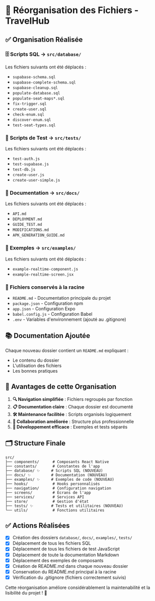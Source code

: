 # 📁 Réorganisation des Fichiers - TravelHub

## ✅ Organisation Réalisée


### 🗄️ Scripts SQL → `src/database/`
Les fichiers suivants ont été déplacés :
- `supabase-schema.sql`
- `supabase-complete-schema.sql` 
- `supabase-cleanup.sql`
- `populate-database.sql`
- `populate-seat-maps*.sql`
- `fix-trigger.sql`
- `create-user.sql`
- `check-enum.sql`
- `discover-enum.sql`
- `test-seat-types.sql`

### 🧪 Scripts de Test → `src/tests/`
Les fichiers suivants ont été déplacés :
- `test-auth.js`
- `test-supabase.js`
- `test-db.js`
- `create-user.js`
- `create-user-simple.js`

### 📖 Documentation → `src/docs/`
Les fichiers suivants ont été déplacés :
- `API.md`
- `DEPLOYMENT.md`
- `GUIDE_TEST.md`
- `MODIFICATIONS.md`
- `APK_GENERATION_GUIDE.md`

### 📝 Exemples → `src/examples/`
Les fichiers suivants ont été déplacés :
- `example-realtime-component.js`
- `example-realtime-screen.jsx`

### 📄 Fichiers conservés à la racine
- `README.md` - Documentation principale du projet
- `package.json` - Configuration npm
- `app.json` - Configuration Expo
- `babel.config.js` - Configuration Babel
- `.env` - Variables d'environnement (ajouté au .gitignore)

## 📚 Documentation Ajoutée

Chaque nouveau dossier contient un `README.md` expliquant :
- Le contenu du dossier
- L'utilisation des fichiers
- Les bonnes pratiques

## 🎯 Avantages de cette Organisation

1. **🔍 Navigation simplifiée** : Fichiers regroupés par fonction
2. **📋 Documentation claire** : Chaque dossier est documenté
3. **🛠️ Maintenance facilitée** : Scripts organisés logiquement
4. **👥 Collaboration améliorée** : Structure plus professionnelle
5. **🚀 Développement efficace** : Exemples et tests séparés

## 🗂️ Structure Finale

```
src/
├── components/      # Composants React Native
├── constants/       # Constantes de l'app
├── database/ ✨     # Scripts SQL (NOUVEAU)
├── docs/ ✨         # Documentation (NOUVEAU)
├── examples/ ✨     # Exemples de code (NOUVEAU)
├── hooks/           # Hooks personnalisés
├── navigation/      # Configuration navigation
├── screens/         # Écrans de l'app
├── services/        # Services API
├── store/           # Gestion d'état
├── tests/ ✨        # Tests et utilitaires (NOUVEAU)
└── utils/           # Fonctions utilitaires
```

## ✅ Actions Réalisées

- [x] Création des dossiers `database/`, `docs/`, `examples/`, `tests/`
- [x] Déplacement de tous les fichiers SQL
- [x] Déplacement de tous les fichiers de test JavaScript
- [x] Déplacement de toute la documentation Markdown
- [x] Déplacement des exemples de composants
- [x] Création de README.md dans chaque nouveau dossier
- [x] Conservation du README.md principal à la racine
- [x] Vérification du .gitignore (fichiers correctement suivis)

Cette réorganisation améliore considérablement la maintenabilité et la lisibilité du projet ! 🎉
